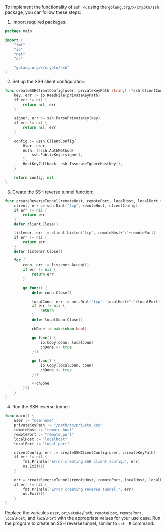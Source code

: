 To implement the functionality of `ssh -R` using the `golang.org/x/crypto/ssh` package, you can follow these steps:

1. Import required packages:

```go
package main

import (
	"fmt"
	"io"
	"net"
	"os"

	"golang.org/x/crypto/ssh"
)
```

2. Set up the SSH client configuration:

```go
func createSSHClientConfig(user, privateKeyPath string) (*ssh.ClientConfig, error) {
	key, err := io.ReadFile(privateKeyPath)
	if err != nil {
		return nil, err
	}

	signer, err := ssh.ParsePrivateKey(key)
	if err != nil {
		return nil, err
	}

	config := &ssh.ClientConfig{
		User: user,
		Auth: []ssh.AuthMethod{
			ssh.PublicKeys(signer),
		},
		HostKeyCallback: ssh.InsecureIgnoreHostKey(),
	}

	return config, nil
}
```

3. Create the SSH reverse tunnel function:

```go
func createReverseTunnel(remoteHost, remotePort, localHost, localPort string, clientConfig *ssh.ClientConfig) error {
	client, err := ssh.Dial("tcp", remoteHost, clientConfig)
	if err != nil {
		return err
	}
	defer client.Close()

	listener, err := client.Listen("tcp", remoteHost+":"+remotePort)
	if err != nil {
		return err
	}
	defer listener.Close()

	for {
		conn, err := listener.Accept()
		if err != nil {
			return err
		}

		go func() {
			defer conn.Close()

			localConn, err := net.Dial("tcp", localHost+":"+localPort)
			if err != nil {
				return
			}
			defer localConn.Close()

			chDone := make(chan bool)

			go func() {
				io.Copy(conn, localConn)
				chDone <- true
			}()

			go func() {
				io.Copy(localConn, conn)
				chDone <- true
			}()

			<-chDone
		}()
	}
}
```

4. Run the SSH reverse tunnel:

```go
func main() {
	user := "username"
	privateKeyPath := "/path/to/private_key"
	remoteHost := "remote_host"
	remotePort := "remote_port"
	localHost := "localhost"
	localPort := "local_port"

	clientConfig, err := createSSHClientConfig(user, privateKeyPath)
	if err != nil {
		fmt.Println("Error creating SSH client config:", err)
		os.Exit(1)
	}

	err = createReverseTunnel(remoteHost, remotePort, localHost, localPort, clientConfig)
	if err != nil {
		fmt.Println("Error creating reverse tunnel:", err)
		os.Exit(1)
	}
}
```

Replace the variables `user`, `privateKeyPath`, `remoteHost`, `remotePort`, `localHost`, and `localPort` with the appropriate values for your use case. Run the program to create an SSH reverse tunnel, similar to `ssh -R` command.